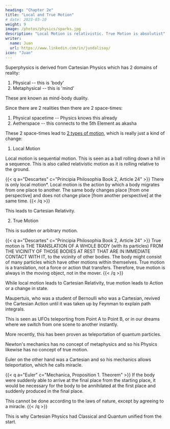 ```yaml
---
heading: "Chapter 2e"
title: "Local and True Motion"
# date: 2023-03-10
weight: 9
image: /photos/physics/sparks.jpg
description: "Local Motion is relativistic. True Motion is absolutist"
writer:
  name: Juan
  url: https://www.linkedin.com/in/jundalisay/
icon: "Juan"
---
```




Superphysics is derived from Cartesian Physics which has 2 domains of reality: 

1. Physical -- this is 'body'
2. Metaphysical -- this is 'mind'

These are known as mind-body duality. 

Since there are 2 realities then there are 2 space-times:

1. Physical spacetime -- Physics knows this already
2. Aetherspace -- this connects to the 5th Element as akasha


These 2 space-times lead to [2 types of motion](/research/descartes/philosophy/part-2/article-24/), which is really just a kind of change:

1. Local Motion

Local motion is sequential motion. This is seen as a ball rolling down a hill in a sequence. This is also called relativistic motion as it is rolling relative to the ground.

{{< q a="Descartes" c="Principia Philosophia Book 2, Article 24" >}}
There is only local motion*. Local motion is the action by which a body migrates from one place to another. The same body changes place [from one perspective] and does not change place [from another perspective] at the same time.
{{< /q >}}

This leads to Cartesian Relativity. 


2. True Motion

This is sudden or arbitrary motion. 

{{< q a="Descartes" c="Principia Philosophia Book 2, Article 24" >}}
True motion is THE TRANSLATION OF A WHOLE BODY (with its particles) FROM THE VICINITY OF THOSE BODIES AT REST THAT ARE IN IMMEDIATE CONTACT WITH IT, to the vicinity of other bodies. The body might consist of many particles which have other motions within themselves. True motion is a translation, not a force or action that transfers. Therefore, true motion is always in the moving object, not in the mover.
{{< /q >}}

While local motion leads to Cartesian Relativity, true motion leads to Action or a change in state. 

Maupertuis, who was a student of Bernoulli who was a Cartesian, revived the Cartesian Action until it was taken up by Feynman to explain path integrals. 

This is seen as UFOs teleporting from Point A to Point B, or in our dreams where we switch from one scene to another instantly. 

More recently, this has been proven as teleportation of quantum particles. 

<!-- In both local and true motion, there is change in state, which was called Action by  -->

Newton's mechanics has no concept of metaphysics and so his Physics likewise has no concept of true motion. 

Euler on the other hand was a Cartesian and so his mechanics allows teleportation, which he calls miracle. 


{{< q a="Euler" c="Mechanica, Proposition 1. Theorem" >}}
If the body were suddenly able to arrive at the final place from the starting place, it would be necessary for the body to be annihilated at the first place and suddenly produced in the final place.

This cannot be done according to the laws of nature, except by agreeing to a miracle.
{{< /q >}}


This is why Cartesian Physics had Classical and Quantum unified from the start. 
